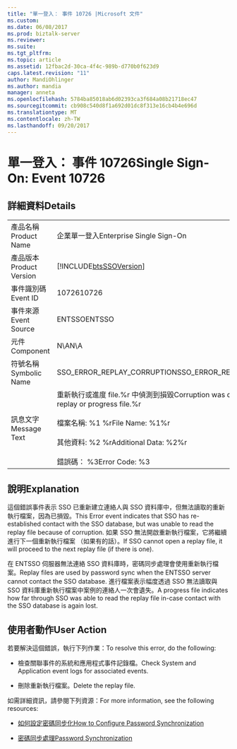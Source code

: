 ```yaml
---
title: "單一登入： 事件 10726 |Microsoft 文件"
ms.custom: 
ms.date: 06/08/2017
ms.prod: biztalk-server
ms.reviewer: 
ms.suite: 
ms.tgt_pltfrm: 
ms.topic: article
ms.assetid: 12fbac2d-30ca-4f4c-989b-d770b0f623d9
caps.latest.revision: "11"
author: MandiOhlinger
ms.author: mandia
manager: anneta
ms.openlocfilehash: 5784ba85018ab6d02393ca3f684a08b21718ec47
ms.sourcegitcommit: cb908c540d8f1a692d01dc8f313e16cb4b4e696d
ms.translationtype: MT
ms.contentlocale: zh-TW
ms.lasthandoff: 09/20/2017
---
```

# <a name="single-sign-on-event-10726"></a><span data-ttu-id="fba0b-102">單一登入： 事件 10726</span><span class="sxs-lookup"><span data-stu-id="fba0b-102">Single Sign-On: Event 10726</span></span>
## <a name="details"></a><span data-ttu-id="fba0b-103">詳細資料</span><span class="sxs-lookup"><span data-stu-id="fba0b-103">Details</span></span>  
  
|||  
|-|-|  
|<span data-ttu-id="fba0b-104">產品名稱</span><span class="sxs-lookup"><span data-stu-id="fba0b-104">Product Name</span></span>|<span data-ttu-id="fba0b-105">企業單一登入</span><span class="sxs-lookup"><span data-stu-id="fba0b-105">Enterprise Single Sign-On</span></span>|  
|<span data-ttu-id="fba0b-106">產品版本</span><span class="sxs-lookup"><span data-stu-id="fba0b-106">Product Version</span></span>|[!INCLUDE[btsSSOVersion](../includes/btsssoversion-md.md)]|  
|<span data-ttu-id="fba0b-107">事件識別碼</span><span class="sxs-lookup"><span data-stu-id="fba0b-107">Event ID</span></span>|<span data-ttu-id="fba0b-108">10726</span><span class="sxs-lookup"><span data-stu-id="fba0b-108">10726</span></span>|  
|<span data-ttu-id="fba0b-109">事件來源</span><span class="sxs-lookup"><span data-stu-id="fba0b-109">Event Source</span></span>|<span data-ttu-id="fba0b-110">ENTSSO</span><span class="sxs-lookup"><span data-stu-id="fba0b-110">ENTSSO</span></span>|  
|<span data-ttu-id="fba0b-111">元件</span><span class="sxs-lookup"><span data-stu-id="fba0b-111">Component</span></span>|<span data-ttu-id="fba0b-112">N\A</span><span class="sxs-lookup"><span data-stu-id="fba0b-112">N\A</span></span>|  
|<span data-ttu-id="fba0b-113">符號名稱</span><span class="sxs-lookup"><span data-stu-id="fba0b-113">Symbolic Name</span></span>|<span data-ttu-id="fba0b-114">SSO_ERROR_REPLAY_CORRUPTION</span><span class="sxs-lookup"><span data-stu-id="fba0b-114">SSO_ERROR_REPLAY_CORRUPTION</span></span>|  
|<span data-ttu-id="fba0b-115">訊息文字</span><span class="sxs-lookup"><span data-stu-id="fba0b-115">Message Text</span></span>|<span data-ttu-id="fba0b-116">重新執行或進度 file.%r 中偵測到損毀</span><span class="sxs-lookup"><span data-stu-id="fba0b-116">Corruption was detected in the replay or progress file.%r</span></span><br /><br /> <span data-ttu-id="fba0b-117">檔案名稱: %1 %r</span><span class="sxs-lookup"><span data-stu-id="fba0b-117">File Name: %1%r</span></span><br /><br /> <span data-ttu-id="fba0b-118">其他資料: %2 %r</span><span class="sxs-lookup"><span data-stu-id="fba0b-118">Additional Data: %2%r</span></span><br /><br /> <span data-ttu-id="fba0b-119">錯誤碼： %3</span><span class="sxs-lookup"><span data-stu-id="fba0b-119">Error Code: %3</span></span>|  
  
## <a name="explanation"></a><span data-ttu-id="fba0b-120">說明</span><span class="sxs-lookup"><span data-stu-id="fba0b-120">Explanation</span></span>  
 <span data-ttu-id="fba0b-121">這個錯誤事件表示 SSO 已重新建立連絡人與 SSO 資料庫中，但無法讀取的重新執行檔案，因為已損毀。</span><span class="sxs-lookup"><span data-stu-id="fba0b-121">This Error event indicates that SSO has re-established contact with the SSO database, but was unable to read the replay file because of corruption.</span></span> <span data-ttu-id="fba0b-122">如果 SSO 無法開啟重新執行檔案，它將繼續進行下一個重新執行檔案 （如果有的話）。</span><span class="sxs-lookup"><span data-stu-id="fba0b-122">If SSO cannot open a replay file, it will proceed to the next replay file (if there is one).</span></span>  
  
 <span data-ttu-id="fba0b-123">在 ENTSSO 伺服器無法連絡 SSO 資料庫時，密碼同步處理會使用重新執行檔案。</span><span class="sxs-lookup"><span data-stu-id="fba0b-123">Replay files are used by password sync when the ENTSSO server cannot contact the SSO database.</span></span> <span data-ttu-id="fba0b-124">進行檔案表示幅度透過 SSO 無法讀取與 SSO 資料庫重新執行檔案中案例的連絡人一次會遺失。</span><span class="sxs-lookup"><span data-stu-id="fba0b-124">A progress file indicates how far through SSO was able to read the replay file in-case contact with the SSO database is again lost.</span></span>  
  
## <a name="user-action"></a><span data-ttu-id="fba0b-125">使用者動作</span><span class="sxs-lookup"><span data-stu-id="fba0b-125">User Action</span></span>  
 <span data-ttu-id="fba0b-126">若要解決這個錯誤，執行下列作業：</span><span class="sxs-lookup"><span data-stu-id="fba0b-126">To resolve this error, do the following:</span></span>  
  
-   <span data-ttu-id="fba0b-127">檢查關聯事件的系統和應用程式事件記錄檔。</span><span class="sxs-lookup"><span data-stu-id="fba0b-127">Check System and Application event logs for associated events.</span></span>  
  
-   <span data-ttu-id="fba0b-128">刪除重新執行檔案。</span><span class="sxs-lookup"><span data-stu-id="fba0b-128">Delete the replay file.</span></span>  
  
 <span data-ttu-id="fba0b-129">如需詳細資訊，請參閱下列資源：</span><span class="sxs-lookup"><span data-stu-id="fba0b-129">For more information, see the following resources:</span></span>  
  
-   [<span data-ttu-id="fba0b-130">如何設定密碼同步化</span><span class="sxs-lookup"><span data-stu-id="fba0b-130">How to Configure Password Synchronization</span></span>](../core/how-to-configure-password-synchronization.md)  
  
-   [<span data-ttu-id="fba0b-131">密碼同步處理</span><span class="sxs-lookup"><span data-stu-id="fba0b-131">Password Synchronization</span></span>](../core/password-synchronization2.md)